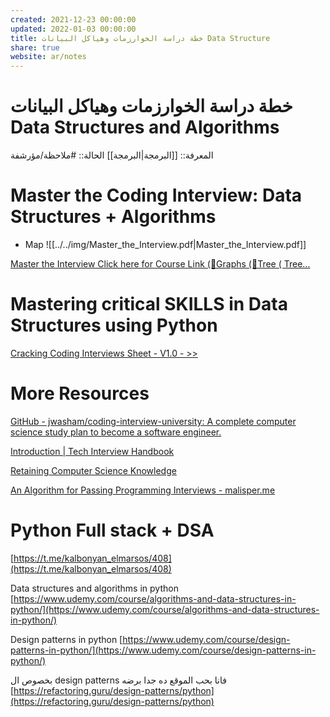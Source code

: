 ```yaml
---
created: 2021-12-23 00:00:00
updated: 2022-01-03 00:00:00
title: خطة دراسة الخوارزمات وهياكل البيانات Data Structure
share: true
website: ar/notes
---
```


# خطة دراسة الخوارزمات وهياكل البيانات Data Structures and Algorithms

المعرفة:: [[البرمجة|البرمجة]]
الحالة:: #ملاحظة/مؤرشفة 

# **Master the Coding Interview: Data Structures + Algorithms**

- Map
  ![[../../img/Master_the_Interview.pdf|Master_the_Interview.pdf]]

[Master the Interview Click here for Course Link (🎁Graphs (🎁Tree ( Tree...](https://coggle.it/diagram/W5E5tqYlrXvFJPsq/t/master-the-interview-click-here-for-course-link/c25f98c73a03f5b1107cd0e2f4bce29c9d78e31655e55cb0b785d56f0036c9d1)

[](https://www.udemy.com/course/master-the-coding-interview-data-structures-algorithms/)

# Mastering critical SKILLS in Data Structures using Python

[](https://www.udemy.com/course/python-ds-skills/)

[Cracking Coding Interviews Sheet - V1.0 - >>](https://docs.google.com/spreadsheets/d/1ClmoHFMqQKOHinRhrId42sbofQ0T0IyaFzZcEcVvXbU/edit#gid=593476609)

# More Resources

[GitHub - jwasham/coding-interview-university: A complete computer science study plan to become a software engineer.](https://github.com/jwasham/coding-interview-university)

[Introduction | Tech Interview Handbook](https://techinterviewhandbook.org/introduction/)

[Retaining Computer Science Knowledge](https://startupnextdoor.com/retaining-computer-science-knowledge/)

[An Algorithm for Passing Programming Interviews - malisper.me](https://malisper.me/an-algorithm-for-passing-programming-interviews/)

# Python Full stack + DSA

[https://t.me/kalbonyan_elmarsos/408](https://t.me/kalbonyan_elmarsos/408)

Data structures and algorithms in python
[https://www.udemy.com/course/algorithms-and-data-structures-in-python/](https://www.udemy.com/course/algorithms-and-data-structures-in-python/)

Design patterns in python
[https://www.udemy.com/course/design-patterns-in-python/](https://www.udemy.com/course/design-patterns-in-python/)

بخصوص ال design patterns فانا بحب الموقع ده جدا برضه
[https://refactoring.guru/design-patterns/python](https://refactoring.guru/design-patterns/python)
